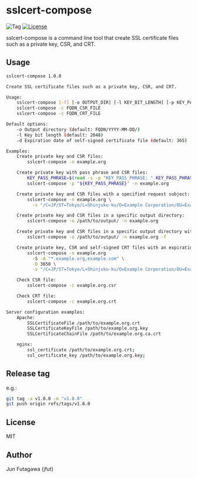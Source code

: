 # sslcert-compose

![Tag](https://img.shields.io/github/tag/jfut/sslcert-compose.svg)
[![License](https://img.shields.io/badge/license-MIT-blue.svg)](https://opensource.org/licenses/MIT)

sslcert-compose is a command line tool that create SSL certificate files such as a private key, CSR, and CRT.

## Usage

```bash
sslcert-compose 1.0.0

Create SSL certificate files such as a private key, CSR, and CRT.

Usage:
    sslcert-compose [-f] [-o OUTPUT_DIR] [-l KEY_BIT_LENGTH] [-p KEY_PASS_PHRASE] [-s SUBJECT] [-S] [-A SUBJECT_ALT_NAMES] [-D EXPIRE_DAYS] -n FQDN
    sslcert-compose -c FQDN_CSR_FILE
    sslcert-compose -c FQDN_CRT_FILE

Default options:
    -o Output directory (default: FQDN/YYYY-MM-DD/)
    -l Key bit length (default: 2048)
    -d Expiration date of self-signed certificate file (default: 365)

Examples:
    Create private key and CSR files:
        sslcert-compose -n example.org

    Create private key with pass phrase and CSR files:
        KEY_PASS_PHRASE=$(read -s -p "KEY_PASS_PHRASE: " KEY_PASS_PHRASE; echo ${KEY_PASS_PHRASE})
        sslcert-compose -p "${KEY_PASS_PHRASE}" -n example.org

    Create private key and CSR files with a specified request subject:
        sslcert-compose -n example.org \
          -s "/C=JP/ST=Tokyo/L=Shinjuku-ku/O=Example Corporation/OU=Example Group/CN=example.org/emailAddress=ssladmin@example.org"

    Create private key and CSR files in a specific output directory:
        sslcert-compose -o /path/to/output/ -n example.org

    Create private key and CSR files in a specific output directory with overwrite:
        sslcert-compose -o /path/to/output/ -n example.org -f

    Create private key, CSR and self-signed CRT files with an expiration date of 3650 days:
        sslcert-compose -n example.org
          -S -A "*.example.org,example.com" \
          -D 3650 \
          -s "/C=JP/ST=Tokyo/L=Shinjuku-ku/O=Example Corporation/OU=Example Group/CN=example.org/emailAddress=ssladmin@example.org"

    Check CSR file:
        sslcert-compose -c example.org.csr

    Check CRT file:
        sslcert-compose -c example.org.crt

Server configuration examples:
    Apache:
        SSLCertificateFile /path/to/example.org.crt
        SSLCertificateKeyFile /path/to/example.org.key
        SSLCertificateChainFile /path/to/example.org.ca.crt

    nginx:
        ssl_certificate /path/to/example.org.crt;
        ssl_certificate_key /path/to/example.org.key;
```

## Release tag

e.g.:

```bash
git tag -a v1.0.0 -m "v1.0.0"
git push origin refs/tags/v1.0.0
```

## License

MIT

## Author

Jun Futagawa (jfut)
